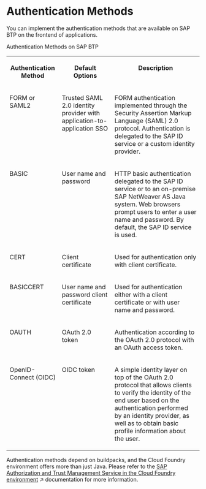 <!-- loio9751f1b234ac4024a173887c67df1f0d -->

# Authentication Methods

You can implement the authentication methods that are available on SAP BTP on the frontend of applications.

<a name="loio9751f1b234ac4024a173887c67df1f0d__table_qsd_fhg_l2b"/>Authentication Methods on SAP BTP


<table>
<tr>
<th valign="top">

Authentication Method



</th>
<th valign="top">

Default Options



</th>
<th valign="top">

Description



</th>
</tr>
<tr>
<td valign="top">

FORM or SAML2



</td>
<td valign="top">

Trusted SAML 2.0 identity provider with application-to-application SSO



</td>
<td valign="top">

FORM authentication implemented through the Security Assertion Markup Language \(SAML\) 2.0 protocol. Authentication is delegated to the SAP ID service or a custom identity provider.



</td>
</tr>
<tr>
<td valign="top">

BASIC



</td>
<td valign="top">

User name and password



</td>
<td valign="top">

HTTP basic authentication delegated to the SAP ID service or to an on-premise SAP NetWeaver AS Java system. Web browsers prompt users to enter a user name and password. By default, the SAP ID service is used.



</td>
</tr>
<tr>
<td valign="top">

CERT



</td>
<td valign="top">

Client certificate



</td>
<td valign="top">

Used for authentication only with client certificate.



</td>
</tr>
<tr>
<td valign="top">

BASICCERT



</td>
<td valign="top">

User name and password client certificate



</td>
<td valign="top">

Used for authentication either with a client certificate or with user name and password.



</td>
</tr>
<tr>
<td valign="top">

OAUTH



</td>
<td valign="top">

OAuth 2.0 token



</td>
<td valign="top">

Authentication according to the OAuth 2.0 protocol with an OAuth access token.



</td>
</tr>
<tr>
<td valign="top">

OpenID-Connect \(OIDC\)



</td>
<td valign="top">

OIDC token



</td>
<td valign="top">

A simple identity layer on top of the OAuth 2.0 protocol that allows clients to verify the identity of the end user based on the authentication performed by an identity provider, as well as to obtain basic profile information about the user.



</td>
</tr>
</table>

Authentication methods depend on buildpacks, and the Cloud Foundry environment offers more than just Java. Please refer to the [SAP Authorization and Trust Management Service in the Cloud Foundry environment](https://help.sap.com/viewer/ae8e8427ecdf407790d96dad93b5f723/Cloud/en-US/6373bb7a96114d619bfdfdc6f505d1b9.html "The global account and subaccounts get their users from identity providers. Administrators make sure that users can only access their dedicated subaccount by making sure that there is a dedicated trust relationship only between the identity providers and the respective subaccounts. Developers configure and deploy application-based security artifacts containing authorizations, and administrators assign these authorizations using the SAP BTP cockpit.") :arrow_upper_right: documentation for more information.

